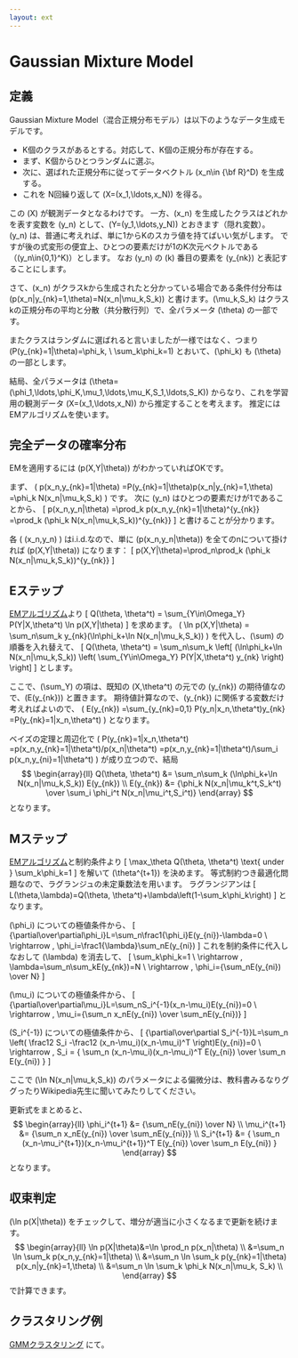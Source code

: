 ```yaml
---
layout: ext
---
```

# Gaussian Mixture Model

## 定義

Gaussian Mixture Model（混合正規分布モデル）は以下のようなデータ生成モデルです。

* K個のクラスがあるとする。対応して、K個の正規分布が存在する。
* まず、K個からひとつランダムに選ぶ。
* 次に、選ばれた正規分布に従ってデータベクトル \(x_n\in {\bf R}^D\) を生成する。
* これを N回繰り返して \(X=(x_1,\ldots,x_N)\) を得る。

この \(X\) が観測データとなるわけです。
一方、\(x_n\) を生成したクラスはどれかを表す変数を \(y_n\) として、\(Y=(y_1,\ldots,y_N)\) とおきます（隠れ変数）。
\(y_n\) は、普通に考えれば、単に1からKのスカラ値を持てばいい気がします。
ですが後の式変形の便宜上、ひとつの要素だけが1のK次元ベクトルである（\(y_n\in\{0,1\}^K\)）とします。
なお \(y_n\) の \(k\) 番目の要素を \(y_{nk}\) と表記することにします。

さて、\(x_n\) がクラスkから生成されたと分かっている場合である条件付分布は
\(p(x_n|y_{nk}=1,\theta)=N(x_n|\mu_k,S_k)\)
と書けます。\(\mu_k,S_k\) はクラスkの正規分布の平均と分散（共分散行列）で、全パラメータ \(\theta\) の一部です。

またクラスはランダムに選ばれると言いましたが一様ではなく、つまり
\(P(y_{nk}=1|\theta)=\phi_k, \ \sum_k\phi_k=1\) とおいて、\(\phi_k\) も \(\theta\) の一部とします。

結局、全パラメータは
\(\theta=(\phi_1,\ldots,\phi_K,\mu_1,\ldots,\mu_K,S_1,\ldots,S_K)\)
からなり、これを学習用の観測データ \(X=(x_1,\ldots,x_N)\) から推定することを考えます。
推定にはEMアルゴリズムを使います。

## 完全データの確率分布

EMを適用するには \(p(X,Y|\theta)\) がわかっていればOKです。

まず、
\(
p(x_n,y_{nk}=1|\theta)
=P(y_{nk}=1|\theta)p(x_n|y_{nk}=1,\theta)
=\phi_k N(x_n|\mu_k,S_k)
\)
です。
次に \(y_n\) はひとつの要素だけが1であることから、
\[
p(x_n,y_n|\theta)
=\prod_k p(x_n,y_{nk}=1|\theta)^{y_{nk}}
=\prod_k (\phi_k N(x_n|\mu_k,S_k))^{y_{nk}}
\]
と書けることが分かります。

各 \( (x_n,y_n) \) はi.i.d.なので、単に \(p(x_n,y_n|\theta)\) を全てのnについて掛ければ \(p(X,Y|\theta)\) になります：
\[
p(X,Y|\theta)=\prod_n\prod_k (\phi_k N(x_n|\mu_k,S_k))^{y_{nk}}
\]

## Eステップ

[EMアルゴリズム](EM)より
\[
Q(\theta, \theta^t) = \sum_{Y\in\Omega_Y} P(Y|X,\theta^t) \ln p(X,Y|\theta)
\]
を求めます。
\(
\ln p(X,Y|\theta) = \sum_n\sum_k y_{nk}(\ln\phi_k+\ln N(x_n|\mu_k,S_k))
\)
を代入し、\(\sum\) の順番を入れ替えて、
\[
Q(\theta, \theta^t) = \sum_n\sum_k \left[
(\ln\phi_k+\ln N(x_n|\mu_k,S_k))
  \left(
  \sum_{Y\in\Omega_Y} P(Y|X,\theta^t) y_{nk}
  \right)
\right]
\]
とします。

ここで、\(\sum_Y\) の項は、既知の \(X,\theta^t\) の元での \(y_{nk}\) の期待値なので、\(E(y_{nk})\) と置きます。
期待値計算なので、\(y_{nk}\) に関係する変数だけ考えればよいので、
\(
E(y_{nk})
=\sum_{y_{nk}=0,1} P(y_n|x_n,\theta^t)y_{nk}
=P(y_{nk}=1|x_n,\theta^t)
\)
となります。

ベイズの定理と周辺化で
\(
P(y_{nk}=1|x_n,\theta^t)
=p(x_n,y_{nk}=1|\theta^t)/p(x_n|\theta^t)
=p(x_n,y_{nk}=1|\theta^t)/\sum_i p(x_n,y_{ni}=1|\theta^t)
\)
が成り立つので、結局
$$
\begin{array}{ll}
Q(\theta, \theta^t) &= \sum_n\sum_k
(\ln\phi_k+\ln N(x_n|\mu_k,S_k))
E(y_{nk}) \\
E(y_{nk}) &=
{\phi_k N(x_n|\mu_k^t,S_k^t) \over \sum_i \phi_i^t N(x_n|\mu_i^t,S_i^t)}
\end{array}
$$
となります。

## Mステップ

[EMアルゴリズム](EM)と制約条件より
\[
\max_\theta Q(\theta, \theta^t)
\text{ under } \sum_k\phi_k=1
\]
を解いて \(\theta^{t+1}\) を決めます。
等式制約つき最適化問題なので、ラグランジュの未定乗数法を用います。
ラグランジアンは
\[
L(\theta,\lambda)=Q(\theta, \theta^t)+\lambda\left(1-\sum_k\phi_k\right)
\]
となります。

\(\phi_i\) についての極値条件から、
\[
{\partial\over\partial\phi_i}L=\sum_n\frac1{\phi_i}E(y_{ni})-\lambda=0
\ \rightarrow \,
\phi_i=\frac1{\lambda}\sum_nE(y_{ni})
\]
これを制約条件に代入しなおして \(\lambda\) を消去して、
\[
\sum_k\phi_k=1
\ \rightarrow \,
\lambda=\sum_n\sum_kE(y_{nk})=N
\ \rightarrow \,
\phi_i={\sum_nE(y_{ni}) \over N}
\]

\(\mu_i\) についての極値条件から、
\[
{\partial\over\partial\mu_i}L=\sum_nS_i^{-1}(x_n-\mu_i)E(y_{ni})=0
\ \rightarrow \,
\mu_i={\sum_n x_nE(y_{ni}) \over \sum_nE(y_{ni})}
\]

\(S_i^{-1}\) についての極値条件から、
\[
{\partial\over\partial S_i^{-1}}L=\sum_n \left(
\frac12 S_i -\frac12 (x_n-\mu_i)(x_n-\mu_i)^T
\right)E(y_{ni})=0
\ \rightarrow \,
S_i = { \sum_n (x_n-\mu_i)(x_n-\mu_i)^T E(y_{ni}) \over
        \sum_n E(y_{ni}) }
\]

ここで \(\ln N(x_n|\mu_k,S_k)\) のパラメータによる偏微分は、教科書みるなりググったりWikipedia先生に聞いてみたりしてください。

更新式をまとめると、
$$
\begin{array}{ll}
\phi_i^{t+1} &= {\sum_nE(y_{ni}) \over N}  \\
\mu_i^{t+1} &= {\sum_n x_nE(y_{ni}) \over \sum_nE(y_{ni})}  \\
S_i^{t+1} &= { \sum_n (x_n-\mu_i^{t+1})(x_n-\mu_i^{t+1})^T E(y_{ni}) \over \sum_n E(y_{ni}) }
\end{array}
$$
となります。

## 収束判定

\(\ln p(X|\theta)\) をチェックして、増分が適当に小さくなるまで更新を続けます。
$$
\begin{array}{ll}
\ln p(X|\theta)&=\ln \prod_n p(x_n|\theta) \\
&=\sum_n \ln \sum_k p(x_n,y_{nk}=1|\theta) \\
&=\sum_n \ln \sum_k p(y_{nk}=1|\theta) p(x_n|y_{nk}=1,\theta) \\
&=\sum_n \ln \sum_k \phi_k N(x_n|\mu_k, S_k) \\
\end{array}
$$
で計算できます。

## クラスタリング例

[GMMクラスタリング](GMMClustering) にて。
